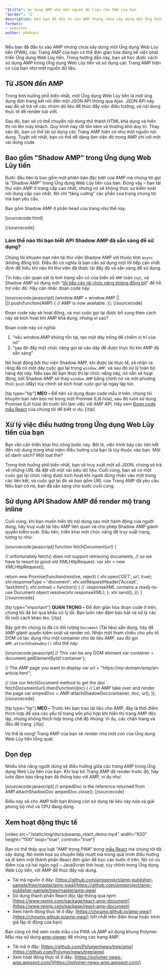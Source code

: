 ```yaml
---
"$title": Sử dụng AMP như một nguồn dữ liệu cho PWA của bạn
"$order": '1'
description: Nếu bạn đã đầu tư vào AMP nhưng chưa xây dựng một Ứng dụng Web Lũy tiến (PWA), các Trang AMP của bạn có thể đơn giản hóa đáng kể việc phát triển Ứng dụng Web Lũy tiến.
formats:
- websites
author: pbakaus
---
```


Nếu bạn đã đầu tư vào AMP nhưng chưa xây dựng một Ứng dụng Web Lũy tiến (PWA), các Trang AMP của bạn có thể đơn giản hóa đáng kể việc phát triển Ứng dụng Web Lũy tiến. Trong hướng dẫn này, bạn sẽ học được cách sử dụng AMP trong Ứng dụng Web Lũy tiến và sử dụng các Trang AMP hiện có của bạn như một nguồn dữ liệu.

## Từ JSON đến AMP

Trong tình huống phổ biến nhất, một Ứng dụng Web Lũy tiến là một ứng dụng đơn trang kết nối đến một JSON API thông qua Ajax. JSON API này sau đó sẽ trả về các nhóm dữ liệu để thúc đẩy việc điều hướng, và nội dung thực tế để render bài viết.

Sau đó, bạn sẽ có thể chuyển nội dung thô thành HTML khả dụng và hiển thị nó lên máy khách. Quy trình này rất tốn kém và thường khó duy trì. Thay vào đó, bạn có thể tái sử dụng các Trang AMP hiện có như một nguồn nội dung. Tuyệt vời nhất, bạn có thể dễ dàng làm việc đó trong AMP chỉ với một vài dòng code.

## Bao gồm "Shadow AMP" trong Ứng dụng Web Lũy tiến

Bước đầu tiên là bao gồm một phiên bản đặc biệt của AMP mà chúng tôi gọi là “Shadow AMP” trong Ứng dụng Web Lũy tiến của bạn. Đúng vậy – bạn tải thư viện AMP ở trang cấp cao nhất, nhưng nó sẽ không thực sự kiểm soát nội dung cấp cao nhất. Nó chỉ “tăng cường” các phần của trang chúng tôi mà bạn yêu cầu.

Bao gồm Shadow AMP ở phần head của trang như thế này:

[sourcecode:html]
<!-- Asynchronously load the AMP-with-Shadow-DOM runtime library. -->
<script async src="https://cdn.ampproject.org/shadow-v0.js"></script>
[/sourcecode]

### Làm thế nào thì bạn biết API Shadow AMP đã sẵn sàng để sử dụng?

Chúng tôi khuyên bạn nên tải thư viện Shadow AMP với thuộc tính `async` (không đồng bộ). Điều đó có nghĩa là bạn cần sử dụng một lối tiếp cận nhất định để hiểu khi nào thì thư viện đã được tải đầy đủ và sẵn sàng để sử dụng.

Tín hiệu cần quan sát là tình trạng sẵn có của biến số `AMP` toàn cục, và Shadow AMP sử dụng một “[lối tiếp cận tải chức năng không đồng bộ](http://mrcoles.com/blog/google-analytics-asynchronous-tracking-how-it-work/)” để hỗ trợ việc đó. Hãy cân nhắc đoạn code này:

[sourcecode:javascript]
(window.AMP = window.AMP || []).push(function(AMP) {
  // AMP is now available.
});
[/sourcecode]

Đoạn code này sẽ hoạt động, và mọi cuộc gọi lại được bổ sung theo cách này sẽ kích hoạt khi AMP khả dụng, nhưng vì sao?

Đoạn code này có nghĩa:

1. “nếu window.AMP không tồn tại, tạo một dãy trống để chiếm vị trí của nó”
2. "sau đó đẩy một chức năng gọi lại vào dãy để được thực thi khi AMP đã sẵn sàng"

Nó hoạt động bởi thư viện Shadow AMP, khi được tải thực tế, sẽ nhận ra rằng đã có một dãy cuộc gọi lại trong `window.AMP`, và sau đó xử lý toàn bộ hàng đợi này. Nếu sau đó bạn thực thi lại chức năng này, nó vẫn sẽ hoạt động, bởi Shadow AMP sẽ thay `window.AMP` bằng chính nó và một phương thức `push` (đẩy) tùy chỉnh sẽ kích hoạt cuộc gọi lại ngay lập tức.

[tip type="tip"] **MẸO –** Để tiện sử dụng đoạn code mẫu ở trên, chúng tôi khuyên bạn nên bọc nó trong một Promise (Lời hứa), sau đó luôn sử dụng Promise (Lời hứa) đó trước khi làm việc với AMP API. Hãy xem [Đoạn code mẫu React](https://github.com/ampproject/amp-publisher-sample/blob/master/amp-pwa/src/components/amp-document/amp-document.js#L20) của chúng tôi để biết ví dụ. [/tip]

## Xử lý việc điều hướng trong Ứng dụng Web Lũy tiến của bạn

Bạn vẫn cần triển khai thủ công bước này. Bởi lẽ, việc trình bày các liên kết đến nội dung trong khái niệm điều hướng của bạn là tùy thuộc vào bạn. Một số danh sách? Một loạt thẻ?

Trong tình huống phổ biến nhất, bạn sẽ truy xuất một số JSON, chúng sẽ trả về những URL đã đặt với một vài siêu dữ liệu. Cuối cùng, bạn sẽ có một cuộc gọi lại chức năng được kích hoạt khi người dùng nhấn vào một trong các liên kết, và cuộc gọi lại đó sẽ bao gồm URL của Trang AMP đã yêu cầu. Nếu bạn có nó, bạn đã sẵn sàng cho bước cuối cùng.

## Sử dụng API Shadow AMP để render mộ trang inline

Cuối cùng, khi bạn muốn hiển thị nội dung sau một hành động của người dùng, hãy truy xuất tài liệu AMP liên quan và cho phép Shadow AMP giành quyền kiểm soát. Đầu tiên, triển khai một chức năng để truy xuất trang, tương tự như:

[sourcecode:javascript]
function fetchDocument(url) {

  // unfortunately fetch() does not support retrieving documents,
  // so we have to resort to good old XMLHttpRequest.
  var xhr = new XMLHttpRequest();

  return new Promise(function(resolve, reject) {
    xhr.open('GET', url, true);
    xhr.responseType = 'document';
    xhr.setRequestHeader('Accept', 'text/html');
    xhr.onload = function() {
      // .responseXML contains a ready-to-use Document object
      resolve(xhr.responseXML);
    };
    xhr.send();
  });
}
[/sourcecode]

[tip type="important"] **QUAN TRỌNG –** Để đơn giản hóa đoạn code ở trên, chúng tôi đã bỏ qua khâu xử lý lỗi. Bạn luôn nên đảm bảo bắt và xử lý các lỗi một cách khéo léo. [/tip]

Bây giờ thì chúng ta đã có đối tượng `Document` (Tài liệu) sẵn dùng, hãy để AMP giành quyền kiểm soát và render nó. Nhận một tham chiếu cho yếu tố DOM có tác dụng như một container cho tài liệu AMP, sau đó gọi `AMP.attachShadowDoc()` như thế này:

[sourcecode:javascript]
// This can be any DOM element
var container = document.getElementById('container');

// The AMP page you want to display
var url = "https://my-domain/amp/an-article.html";

// Use our fetchDocument method to get the doc
fetchDocument(url).then(function(doc) {
  // Let AMP take over and render the page
  var ampedDoc = AMP.attachShadowDoc(container, doc, url);
});
[/sourcecode]

[tip type="tip"] **MẸO –** Trước khi bạn trao tài liệu cho AMP, đây là thời điểm thích hợp để xóa các yếu tố trang vốn phù hợp khi hiển thị trang AMP độc lập, nhưng không thích hợp trong chế độ nhúng: Ví dụ, các chân trang và đầu đề trang. [/tip]

Và thế là xong! Trang AMP của bạn sẽ render như một con của Ứng dụng Web Lũy tiến tổng quát.

## Dọn dẹp

Nhiều khả năng người dùng sẽ điều hướng giữa các trang AMP trong Ứng dụng Web Lũy tiến của bạn. Khi loại bỏ Trang AMP đã render trước đó, hãy luôn đảm bảo rằng bạn đã thông báo với AMP, ví dụ như:

[sourcecode:javascript]
// ampedDoc is the reference returned from AMP.attachShadowDoc
ampedDoc.close();
[/sourcecode]

Điều này sẽ cho AMP biết bạn không còn sử dụng tài liệu này nữa và giải phóng bộ nhớ và CPU đang dùng.

## Xem hoạt động thực tế

[video src="/static/img/docs/pwamp_react_demo.mp4" width="620" height="1100" loop="true", controls="true"]

Bạn có thể thấy quy luật "AMP trong PWA" trong [mẫu React](https://github.com/ampproject/amp-publisher-sample/tree/master/amp-pwa) mà chúng tôi đã xây dựng. Nó minh họa sự chuyển tiếp mượt mà trong quá trình điều hướng và đi kèm một thành phần React đơn giản để bọc các bước ở trên. Nó có ưu điểm của cả hai ngôn ngữ – JavaScript linh hoạt, tùy chỉnh trong Ứng dụng Web Lũy tiến, với AMP để thúc đẩy nội dung.

- Tải mã nguồn ở đây: [https://github.com/ampproject/amp-publisher-sample/tree/master/amp-pwa](https://github.com/ampproject/amp-publisher-sample/tree/master/amp-pwa)
- Sử dụng thành phần React độc lập thông qua npm: [https://www.npmjs.com/package/react-amp-document](https://www.npmjs.com/package/react-amp-document)
- Xem hành động thực tế ở đây: [https://choumx.github.io/amp-pwa/](https://choumx.github.io/amp-pwa/) (tốt nhất trên điện thoại hoặc trình giả lập di động của bạn)

Bạn cũng có thể xem code mẫu của PWA và AMP sử dụng khung Polymer. Mẫu này sử dụng [amp-viewer](https://github.com/PolymerLabs/amp-viewer/) để nhúng các trang AMP.

- Tải mã ở đây: [https://github.com/Polymer/news/tree/amp](https://github.com/Polymer/news/tree/amp)
- Xem hoạt động thực tế ở đây: [https://polymer-news-amp.appspot.com/](https://polymer-news-amp.appspot.com/)
